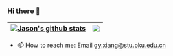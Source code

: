 ### Hi there 👋


<!--
**JasonChen9/JasonChen9** is a ✨ _special_ ✨ repository because its `README.md` (this file) appears on your GitHub profile.

Here are some ideas to get you started:

- 🔭 I’m currently working on ...
- 🌱 I’m currently learning ...
- 👯 I’m looking to collaborate on ...
- 🤔 I’m looking for help with ...
- 💬 Ask me about ...
- 📫 How to reach me: ...
- 😄 Pronouns: ...
- ⚡ Fun fact: ...
-->


| <a href="https://github.com/JasonChen9/JasonChen9" ><img align="center" src="https://github-readme-stats.vercel.app/api?username=JasonChen9&show_icons=true&count_private=true&theme=buefy&hide_border=true" alt="Jason's github stats" /></a> | <a href="https://github.com/JasonChen9/JasonChen9"><img align="center" src="https://github-readme-stats.vercel.app/api/top-langs/?username=JasonChen9&layout=compact&count_private=true&theme=buefy&hide_border=true" /></a> |
| ------------- | ------------- |


- 📫 How to reach me:  Email gy.xiang@stu.pku.edu.cn 

